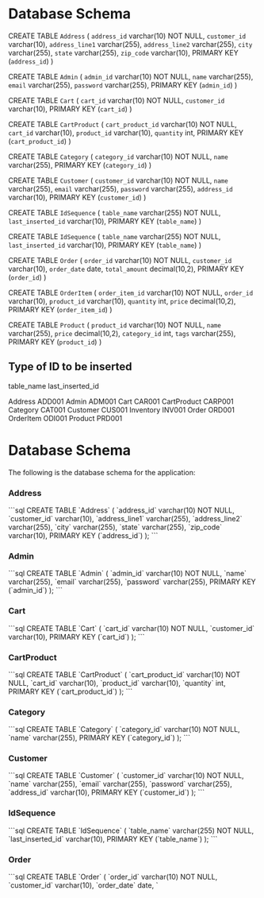 # Database Schema

CREATE TABLE `Address` (
	`address_id` varchar(10) NOT NULL,
	`customer_id` varchar(10),
	`address_line1` varchar(255),
	`address_line2` varchar(255),
	`city` varchar(255),
	`state` varchar(255),
	`zip_code` varchar(10),
	PRIMARY KEY (`address_id`)
)

CREATE TABLE `Admin` (
	`admin_id` varchar(10) NOT NULL,
	`name` varchar(255),
	`email` varchar(255),
	`password` varchar(255),
	PRIMARY KEY (`admin_id`)
) 

CREATE TABLE `Cart` (
	`cart_id` varchar(10) NOT NULL,
	`customer_id` varchar(10),
	PRIMARY KEY (`cart_id`)
) 

CREATE TABLE `CartProduct` (
	`cart_product_id` varchar(10) NOT NULL,
	`cart_id` varchar(10),
	`product_id` varchar(10),
	`quantity` int,
	PRIMARY KEY (`cart_product_id`)
)

CREATE TABLE `Category` (
	`category_id` varchar(10) NOT NULL,
	`name` varchar(255),
	PRIMARY KEY (`category_id`)
)

CREATE TABLE `Customer` (
	`customer_id` varchar(10) NOT NULL,
	`name` varchar(255),
	`email` varchar(255),
	`password` varchar(255),
	`address_id` varchar(10),
	PRIMARY KEY (`customer_id`)
)

CREATE TABLE `IdSequence` (
	`table_name` varchar(255) NOT NULL,
	`last_inserted_id` varchar(10),
	PRIMARY KEY (`table_name`)
) 

CREATE TABLE `IdSequence` (
	`table_name` varchar(255) NOT NULL,
	`last_inserted_id` varchar(10),
	PRIMARY KEY (`table_name`)
) 

CREATE TABLE `Order` (
	`order_id` varchar(10) NOT NULL,
	`customer_id` varchar(10),
	`order_date` date,
	`total_amount` decimal(10,2),
	PRIMARY KEY (`order_id`)
)

CREATE TABLE `OrderItem` (
	`order_item_id` varchar(10) NOT NULL,
	`order_id` varchar(10),
	`product_id` varchar(10),
	`quantity` int,
	`price` decimal(10,2),
	PRIMARY KEY (`order_item_id`)
)

CREATE TABLE `Product` (
	`product_id` varchar(10) NOT NULL,
	`name` varchar(255),
	`price` decimal(10,2),
	`category_id` int,
	`tags` varchar(255),
	PRIMARY KEY (`product_id`)
)

## Type of ID to be inserted

table_name				last_inserted_id

Address					ADD001
Admin					ADM001
Cart					CAR001
CartProduct				CARP001
Category				CAT001
Customer				CUS001
Inventory				INV001
Order					ORD001
OrderItem				ODI001
Product					PRD001

# Database Schema

The following is the database schema for the application:

### Address

\`\`\`sql
CREATE TABLE \`Address\` (
    \`address_id\` varchar(10) NOT NULL,
    \`customer_id\` varchar(10),
    \`address_line1\` varchar(255),
    \`address_line2\` varchar(255),
    \`city\` varchar(255),
    \`state\` varchar(255),
    \`zip_code\` varchar(10),
    PRIMARY KEY (\`address_id\`)
);
\`\`\`

### Admin

\`\`\`sql
CREATE TABLE \`Admin\` (
    \`admin_id\` varchar(10) NOT NULL,
    \`name\` varchar(255),
    \`email\` varchar(255),
    \`password\` varchar(255),
    PRIMARY KEY (\`admin_id\`)
);
\`\`\`

### Cart

\`\`\`sql
CREATE TABLE \`Cart\` (
    \`cart_id\` varchar(10) NOT NULL,
    \`customer_id\` varchar(10),
    PRIMARY KEY (\`cart_id\`)
);
\`\`\`

### CartProduct

\`\`\`sql
CREATE TABLE \`CartProduct\` (
    \`cart_product_id\` varchar(10) NOT NULL,
    \`cart_id\` varchar(10),
    \`product_id\` varchar(10),
    \`quantity\` int,
    PRIMARY KEY (\`cart_product_id\`)
);
\`\`\`

### Category

\`\`\`sql
CREATE TABLE \`Category\` (
    \`category_id\` varchar(10) NOT NULL,
    \`name\` varchar(255),
    PRIMARY KEY (\`category_id\`)
);
\`\`\`

### Customer

\`\`\`sql
CREATE TABLE \`Customer\` (
    \`customer_id\` varchar(10) NOT NULL,
    \`name\` varchar(255),
    \`email\` varchar(255),
    \`password\` varchar(255),
    \`address_id\` varchar(10),
    PRIMARY KEY (\`customer_id\`)
);
\`\`\`

### IdSequence

\`\`\`sql
CREATE TABLE \`IdSequence\` (
    \`table_name\` varchar(255) NOT NULL,
    \`last_inserted_id\` varchar(10),
    PRIMARY KEY (\`table_name\`)
);
\`\`\`

### Order

\`\`\`sql
CREATE TABLE \`Order\` (
    \`order_id\` varchar(10) NOT NULL,
    \`customer_id\` varchar(10),
    \`order_date\` date,
    \`
